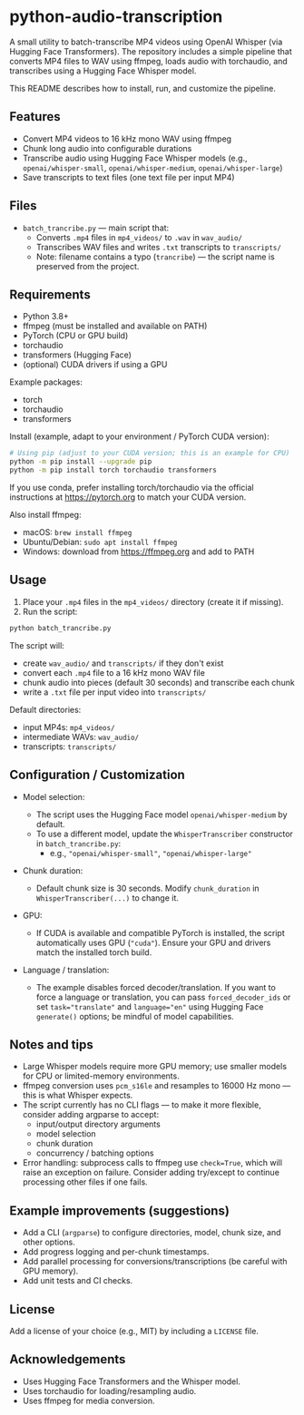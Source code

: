 
# python-audio-transcription

A small utility to batch-transcribe MP4 videos using OpenAI Whisper (via Hugging Face Transformers). The repository includes a simple pipeline that converts MP4 files to WAV using ffmpeg, loads audio with torchaudio, and transcribes using a Hugging Face Whisper model.

This README describes how to install, run, and customize the pipeline.

## Features
- Convert MP4 videos to 16 kHz mono WAV using ffmpeg
- Chunk long audio into configurable durations
- Transcribe audio using Hugging Face Whisper models (e.g., `openai/whisper-small`, `openai/whisper-medium`, `openai/whisper-large`)
- Save transcripts to text files (one text file per input MP4)

## Files
- `batch_trancribe.py` — main script that:
  - Converts `.mp4` files in `mp4_videos/` to `.wav` in `wav_audio/`
  - Transcribes WAV files and writes `.txt` transcripts to `transcripts/`
  - Note: filename contains a typo (`trancribe`) — the script name is preserved from the project.

## Requirements
- Python 3.8+
- ffmpeg (must be installed and available on PATH)
- PyTorch (CPU or GPU build)
- torchaudio
- transformers (Hugging Face)
- (optional) CUDA drivers if using a GPU

Example packages:
- torch
- torchaudio
- transformers

Install (example, adapt to your environment / PyTorch CUDA version):

```bash
# Using pip (adjust to your CUDA version; this is an example for CPU)
python -m pip install --upgrade pip
python -m pip install torch torchaudio transformers
```

If you use conda, prefer installing torch/torchaudio via the official instructions at https://pytorch.org to match your CUDA version.

Also install ffmpeg:
- macOS: `brew install ffmpeg`
- Ubuntu/Debian: `sudo apt install ffmpeg`
- Windows: download from https://ffmpeg.org and add to PATH

## Usage

1. Place your `.mp4` files in the `mp4_videos/` directory (create it if missing).
2. Run the script:

```bash
python batch_trancribe.py
```

The script will:
- create `wav_audio/` and `transcripts/` if they don't exist
- convert each `.mp4` file to a 16 kHz mono WAV file
- chunk audio into pieces (default 30 seconds) and transcribe each chunk
- write a `.txt` file per input video into `transcripts/`

Default directories:
- input MP4s: `mp4_videos/`
- intermediate WAVs: `wav_audio/`
- transcripts: `transcripts/`

## Configuration / Customization

- Model selection:
  - The script uses the Hugging Face model `openai/whisper-medium` by default.
  - To use a different model, update the `WhisperTranscriber` constructor in `batch_trancribe.py`:
    - e.g., `"openai/whisper-small"`, `"openai/whisper-large"`

- Chunk duration:
  - Default chunk size is 30 seconds. Modify `chunk_duration` in `WhisperTranscriber(...)` to change it.

- GPU:
  - If CUDA is available and compatible PyTorch is installed, the script automatically uses GPU (`"cuda"`). Ensure your GPU and drivers match the installed torch build.

- Language / translation:
  - The example disables forced decoder/translation. If you want to force a language or translation, you can pass `forced_decoder_ids` or set `task="translate"` and `language="en"` using Hugging Face `generate()` options; be mindful of model capabilities.

## Notes and tips
- Large Whisper models require more GPU memory; use smaller models for CPU or limited-memory environments.
- ffmpeg conversion uses `pcm_s16le` and resamples to 16000 Hz mono — this is what Whisper expects.
- The script currently has no CLI flags — to make it more flexible, consider adding argparse to accept:
  - input/output directory arguments
  - model selection
  - chunk duration
  - concurrency / batching options
- Error handling: subprocess calls to ffmpeg use `check=True`, which will raise an exception on failure. Consider adding try/except to continue processing other files if one fails.

## Example improvements (suggestions)
- Add a CLI (`argparse`) to configure directories, model, chunk size, and other options.
- Add progress logging and per-chunk timestamps.
- Add parallel processing for conversions/transcriptions (be careful with GPU memory).
- Add unit tests and CI checks.

## License
Add a license of your choice (e.g., MIT) by including a `LICENSE` file.

## Acknowledgements
- Uses Hugging Face Transformers and the Whisper model.
- Uses torchaudio for loading/resampling audio.
- Uses ffmpeg for media conversion.
